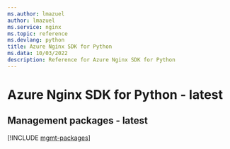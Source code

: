 ```yaml
---
ms.author: lmazuel
author: lmazuel
ms.service: nginx
ms.topic: reference
ms.devlang: python
title: Azure Nginx SDK for Python
ms.data: 10/03/2022
description: Reference for Azure Nginx SDK for Python
---
```

# Azure Nginx SDK for Python - latest

## Management packages - latest
[!INCLUDE [mgmt-packages](nginx-mgmt-index.md)]